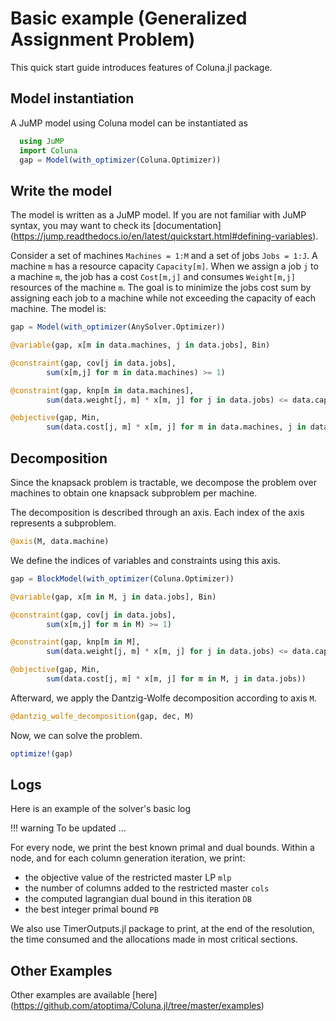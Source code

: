 # Basic example (Generalized Assignment Problem)

This quick start guide introduces features of Coluna.jl package.

## Model instantiation

A JuMP model using Coluna model can be instantiated as

```julia
  using JuMP
  import Coluna
  gap = Model(with_optimizer(Coluna.Optimizer))
```  

## Write the model

The model is written as a JuMP model. If you are not familiar with JuMP syntax,
you may want to check its [documentation]
(https://jump.readthedocs.io/en/latest/quickstart.html#defining-variables).

Consider a set of machines `Machines = 1:M` and a set of jobs `Jobs = 1:J`.
A machine `m` has a resource capacity `Capacity[m]`. When we assign a job
`j` to a machine `m`, the job has a cost `Cost[m,j]` and consumes
`Weight[m,j]` resources of the machine `m`. The goal is to minimize the jobs
cost sum by assigning each job to a machine while not exceeding the capacity of
each machine. The model is:

```julia
gap = Model(with_optimizer(AnySolver.Optimizer))

@variable(gap, x[m in data.machines, j in data.jobs], Bin)

@constraint(gap, cov[j in data.jobs],
        sum(x[m,j] for m in data.machines) >= 1)

@constraint(gap, knp[m in data.machines],
        sum(data.weight[j, m] * x[m, j] for j in data.jobs) <= data.capacity[m])

@objective(gap, Min,
        sum(data.cost[j, m] * x[m, j] for m in data.machines, j in data.jobs))
```

## Decomposition

Since the knapsack problem is tractable, we decompose the problem 
over machines to obtain one knapsack subproblem per machine. 

The decomposition is described through an axis. 
Each index of the axis represents a subproblem.

```julia
@axis(M, data.machine)
```

We define the indices of variables and constraints using this axis.

```julia
gap = BlockModel(with_optimizer(Coluna.Optimizer))

@variable(gap, x[m in M, j in data.jobs], Bin)

@constraint(gap, cov[j in data.jobs],
        sum(x[m,j] for m in M) >= 1)

@constraint(gap, knp[m in M],
        sum(data.weight[j, m] * x[m, j] for j in data.jobs) <= data.capacity[m])

@objective(gap, Min,
        sum(data.cost[j, m] * x[m, j] for m in M, j in data.jobs))
```

Afterward, we apply the Dantzig-Wolfe decomposition according to axis `M`.

```julia
@dantzig_wolfe_decomposition(gap, dec, M)
```

Now, we can solve the problem.

```julia
optimize!(gap)
```

## Logs

Here is an example of the solver's basic log

!!! warning
    To be updated ...

For every node, we print the best known primal and dual bounds. Within a node,
and for each column generation iteration, we print:

- the objective value of the restricted master LP `mlp`
- the number of columns added to the restricted master `cols`
- the computed lagrangian dual bound in this iteration `DB`
- the best integer primal bound `PB`

We also use TimerOutputs.jl package to print, at the end of the resolution,
the time consumed and the allocations made in most critical sections.

## Other Examples

Other examples are available [here]
(https://github.com/atoptima/Coluna.jl/tree/master/examples)
